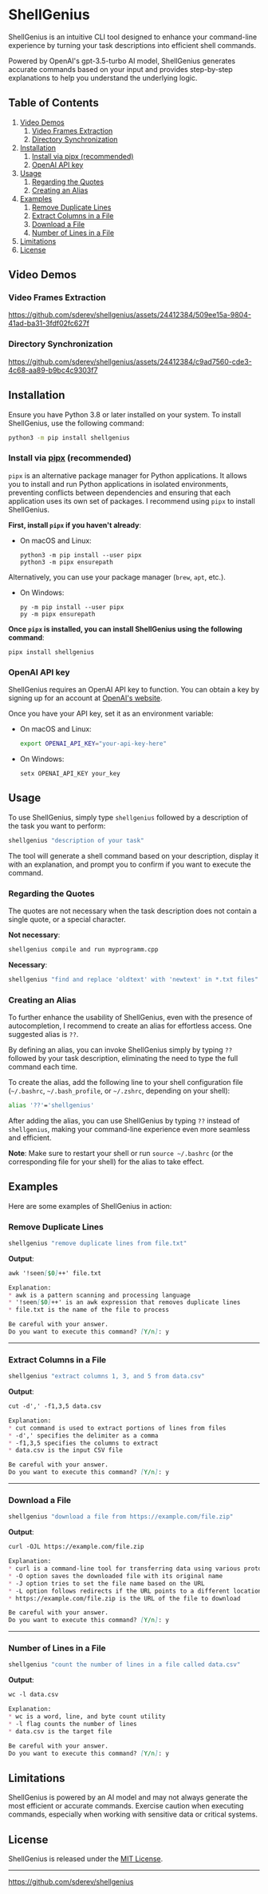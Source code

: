 # ShellGenius

ShellGenius is an intuitive CLI tool designed to enhance your command-line experience by turning your task descriptions into efficient shell commands.

Powered by OpenAI's gpt-3.5-turbo AI model, ShellGenius generates accurate commands based on your input and provides step-by-step explanations to help you understand the underlying logic.

<!-- TOC -->
## Table of Contents

1. [Video Demos](#video-demos)
    1. [Video Frames Extraction](#video-frames-extraction)
    1. [Directory Synchronization](#directory-synchronization)
1. [Installation](#installation)
    1. [Install via pipx (recommended)](#install-via-pipxhttpspypiorgprojectpipx-recommended)
    1. [OpenAI API key](#openai-api-key)
1. [Usage](#usage)
    1. [Regarding the Quotes](#regarding-the-quotes)
    1. [Creating an Alias](#creating-an-alias)
1. [Examples](#examples)
    1. [Remove Duplicate Lines](#remove-duplicate-lines)
    1. [Extract Columns in a File](#extract-columns-in-a-file)
    1. [Download a File](#download-a-file)
    1. [Number of Lines in a File](#number-of-lines-in-a-file)
1. [Limitations](#limitations)
1. [License](#license)
<!-- /TOC -->

## Video Demos

### Video Frames Extraction

https://github.com/sderev/shellgenius/assets/24412384/509ee15a-9804-41ad-ba31-3fdf02fc627f

### Directory Synchronization

https://github.com/sderev/shellgenius/assets/24412384/c9ad7560-cde3-4c68-aa89-b9bc4c9303f7

## Installation

Ensure you have Python 3.8 or later installed on your system. To install ShellGenius, use the following command:

```bash
python3 -m pip install shellgenius
```

### Install via [pipx](https://pypi.org/project/pipx/) (recommended)

`pipx` is an alternative package manager for Python applications. It allows you to install and run Python applications in isolated environments, preventing conflicts between dependencies and ensuring that each application uses its own set of packages. I recommend using `pipx` to install ShellGenius.

**First, install `pipx` if you haven't already**:

* On macOS and Linux:

  ```
  python3 -m pip install --user pipx
  python3 -m pipx ensurepath
  ```

Alternatively, you can use your package manager (`brew`, `apt`, etc.).

* On Windows:

  ```
  py -m pip install --user pipx
  py -m pipx ensurepath
  ```

**Once `pipx` is installed, you can install ShellGenius using the following command**:

```
pipx install shellgenius
```

### OpenAI API key

ShellGenius requires an OpenAI API key to function. You can obtain a key by signing up for an account at [OpenAI's website](https://platform.openai.com/account/api-keys).

Once you have your API key, set it as an environment variable:

* On macOS and Linux:

  ```bash
  export OPENAI_API_KEY="your-api-key-here"
  ```

* On Windows:

  ```
  setx OPENAI_API_KEY your_key
  ```

## Usage

To use ShellGenius, simply type `shellgenius` followed by a description of the task you want to perform:

```bash
shellgenius "description of your task"
```

The tool will generate a shell command based on your description, display it with an explanation, and prompt you to confirm if you want to execute the command.

### Regarding the Quotes

The quotes are not necessary when the task description does not contain a single quote, or a special character.

**Not necessary**:

```bash
shellgenius compile and run myprogramm.cpp
```

**Necessary**:

```bash
shellgenius "find and replace 'oldtext' with 'newtext' in *.txt files"
```

### Creating an Alias

To further enhance the usability of ShellGenius, even with the presence of autocompletion, I recommend to create an alias for effortless access. One suggested alias is `??`.

By defining an alias, you can invoke ShellGenius simply by typing `??` followed by your task description, eliminating the need to type the full command each time.

To create the alias, add the following line to your shell configuration file (`~/.bashrc`, `~/.bash_profile`, or `~/.zshrc`, depending on your shell):

```bash
alias '??'='shellgenius'
```

After adding the alias, you can use ShellGenius by typing `??` instead of `shellgenius`, making your command-line experience even more seamless and efficient.

**Note**: Make sure to restart your shell or run `source ~/.bashrc` (or the corresponding file for your shell) for the alias to take effect.

## Examples

Here are some examples of ShellGenius in action:

### Remove Duplicate Lines

```bash
shellgenius "remove duplicate lines from file.txt"
```

**Output**:

```markdown
awk '!seen[$0]++' file.txt

Explanation:
* awk is a pattern scanning and processing language
* '!seen[$0]++' is an awk expression that removes duplicate lines
* file.txt is the name of the file to process

Be careful with your answer.
Do you want to execute this command? [Y/n]: y
```

___

### Extract Columns in a File

```bash
shellgenius "extract columns 1, 3, and 5 from data.csv"
```

**Output**:

```markdown
cut -d',' -f1,3,5 data.csv

Explanation:
* cut command is used to extract portions of lines from files
* -d',' specifies the delimiter as a comma
* -f1,3,5 specifies the columns to extract
* data.csv is the input CSV file

Be careful with your answer.
Do you want to execute this command? [Y/n]: y
```

___

### Download a File

```bash
shellgenius "download a file from https://example.com/file.zip"
```

**Output**:

```markdown
curl -OJL https://example.com/file.zip

Explanation:
* curl is a command-line tool for transferring data using various protocols
* -O option saves the downloaded file with its original name
* -J option tries to set the file name based on the URL
* -L option follows redirects if the URL points to a different location
* https://example.com/file.zip is the URL of the file to download

Be careful with your answer.
Do you want to execute this command? [Y/n]: y
```
___

### Number of Lines in a File

```bash
shellgenius "count the number of lines in a file called data.csv"
```

**Output**:

```markdown
wc -l data.csv

Explanation:
* wc is a word, line, and byte count utility
* -l flag counts the number of lines
* data.csv is the target file

Be careful with your answer.
Do you want to execute this command? [Y/n]: y
```

## Limitations

ShellGenius is powered by an AI model and may not always generate the most efficient or accurate commands. Exercise caution when executing commands, especially when working with sensitive data or critical systems.

## License

ShellGenius is released under the [MIT License](LICENSE).

___

<https://github.com/sderev/shellgenius>
